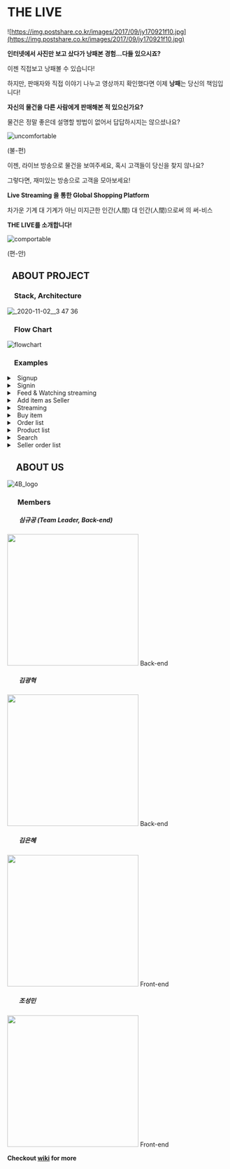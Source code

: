 # THE LIVE

![https://img.postshare.co.kr/images/2017/09/jy170921f10.jpg](https://img.postshare.co.kr/images/2017/09/jy170921f10.jpg)

**인터넷에서 사진만 보고 샀다가 낭패본 경험...다들 있으시죠?**

이젠 직접보고 낭패볼 수 있습니다!

하지만, 판매자와 직접 이야기 나누고 영상까지 확인했다면 이제 **낭패**는 당신의 책임입니다!

**자신의 물건을 다른 사람에게 판매해본 적 있으신가요?**

물건은 정말 좋은데 설명할 방법이 없어서 답답하시지는 않으셨나요?

![uncomfortable](https://user-images.githubusercontent.com/66895623/99763404-1f6aed00-2b3e-11eb-93f2-232ba15c6bc9.png)

(불-편)

이젠, 라이브 방송으로 물건을 보여주세요, 혹시 고객들이 당신을 찾지 않나요?

그렇다면, 재미있는 방송으로 고객을 모아보세요! 

**Live Streaming 을 통한 Global Shopping Platform**

차가운 기계 대 기계가 아닌 미지근한 인간(人間) 대 인간(人間)으로써 의 써-비스

 **THE LIVE를 소개합니다!**

![comportable](https://user-images.githubusercontent.com/66895623/99763383-0d894a00-2b3e-11eb-99be-f90f14804687.png)

(편-안)

## &nbsp;&nbsp;ABOUT PROJECT
### &nbsp;&nbsp;&nbsp;&nbsp;Stack, Architecture
![_2020-11-02__3 47 36](https://user-images.githubusercontent.com/66895623/97844098-c291c900-1d2d-11eb-8c06-9fdacade1d26.png)

### &nbsp;&nbsp;&nbsp;&nbsp;Flow Chart
![flowchart](https://user-images.githubusercontent.com/66895623/97844170-e228f180-1d2d-11eb-9740-29c98bb4e175.jpeg)

### &nbsp;&nbsp;&nbsp;&nbsp;Examples

<details>
<summary>&nbsp;&nbsp;Signup</summary>
<img src="https://user-images.githubusercontent.com/66895623/97937334-bc4d2c80-1dc1-11eb-83c6-1957d1fe4bd2.gif" width="300">
<img src="https://user-images.githubusercontent.com/66895623/97937926-6bd6ce80-1dc3-11eb-8627-21254fab84ac.gif" width="300">
</details>

<details>
<summary>&nbsp;&nbsp;Signin</summary>

### Local Login
<img src="https://user-images.githubusercontent.com/66895623/97938029-af313d00-1dc3-11eb-8adf-d9cb617da980.gif" width="300">

### Google Oauth Login
<img src="https://user-images.githubusercontent.com/66895623/97938172-1222d400-1dc4-11eb-8590-4edb45afd0c2.gif" width="300">

</details>

<details>
<summary>&nbsp;&nbsp;Feed & Watching streaming</summary>
<img src="https://user-images.githubusercontent.com/66895623/97938349-8cebef00-1dc4-11eb-8e4b-5a3bfccd8d6e.gif" width="300">
<img src="https://user-images.githubusercontent.com/66895623/97938405-ac831780-1dc4-11eb-8d4c-9aaa727655e1.gif" width="300">
</details>

<details>
<summary>&nbsp;&nbsp;Add item as Seller</summary>
<img src="https://user-images.githubusercontent.com/66895623/97938567-14396280-1dc5-11eb-9664-2568165aad7b.gif" width="300">
</details>

<details>
<summary>&nbsp;&nbsp;Streaming</summary>
<img src="https://user-images.githubusercontent.com/66895623/97938641-3df28980-1dc5-11eb-8339-04c4fc5f76b1.gif" width="300">
<img src="https://user-images.githubusercontent.com/66895623/97938793-b48f8700-1dc5-11eb-9002-a9cf95182f48.gif" width="300">

</details>

<details>
<summary>&nbsp;&nbsp;Buy item</summary>
<img src="https://user-images.githubusercontent.com/66895623/97938912-00423080-1dc6-11eb-8cf6-4ae1337a929e.gif" width="300">
</details>

<details>
<summary>&nbsp;&nbsp;Order list</summary>
<img src="https://user-images.githubusercontent.com/66895623/97939003-40091800-1dc6-11eb-80cf-36770724a209.gif" width="300">
</details>

<details>
<summary>&nbsp;&nbsp;Product list</summary>
<img src="https://user-images.githubusercontent.com/66895623/97939125-96765680-1dc6-11eb-82dd-e261da8c6a97.gif" width="300">
</details>

<details>
<summary>&nbsp;&nbsp;Search</summary>
<img src="https://user-images.githubusercontent.com/66895623/97939389-b9a10600-1dc6-11eb-8299-11b3147d2b42.gif" width="300">
</details>

<details>
<summary>&nbsp;&nbsp;Seller order list</summary>
<img src="https://user-images.githubusercontent.com/66895623/97940231-f4a33980-1dc6-11eb-8c3f-d6c9f813b998.gif" width="300">
</details>

## &nbsp;&nbsp;&nbsp;&nbsp;ABOUT US
![4B_logo](https://user-images.githubusercontent.com/66895623/97844055-aee66280-1d2d-11eb-84f7-da98008a92af.png)
### &nbsp;&nbsp;&nbsp;&nbsp;&nbsp;&nbsp;Members

##### &nbsp;&nbsp;&nbsp;&nbsp;&nbsp;&nbsp;&nbsp;&nbsp;심규공 (Team Leader, Back-end)
<img src="https://user-images.githubusercontent.com/66895623/97845386-e5bd7800-1d2f-11eb-9c95-0d696e82af5a.jpg" width="300">
Back-end

##### &nbsp;&nbsp;&nbsp;&nbsp;&nbsp;&nbsp;&nbsp;&nbsp;김광혁
<img src="https://user-images.githubusercontent.com/66895623/97846570-8a8c8500-1d31-11eb-96be-26950ea8f783.jpg" width="300">
Back-end

##### &nbsp;&nbsp;&nbsp;&nbsp;&nbsp;&nbsp;&nbsp;&nbsp;김은혜
<img src="https://user-images.githubusercontent.com/66895623/97847132-7301cc00-1d32-11eb-8cfe-66f7049593ac.jpeg" width="300">
Front-end

##### &nbsp;&nbsp;&nbsp;&nbsp;&nbsp;&nbsp;&nbsp;&nbsp;조성민
<img src="https://user-images.githubusercontent.com/66895623/97845662-3208b800-1d30-11eb-8f36-82ba3b55a720.jpg" width="300">
Front-end

**Checkout [wiki](https://github.com/p33a33/THE_LIVE_CLIENT/wiki) for more**
